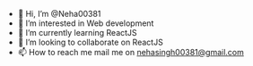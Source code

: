 - 👋 Hi, I’m @Neha00381
- 👀 I’m interested in Web development
- 🌱 I’m currently learning ReactJS
- 💞️ I’m looking to collaborate on ReactJS
- 📫 How to reach me mail me on nehasingh00381@gmail.com

<!---
Neha00381/Neha00381 is a ✨ special ✨ repository because its `README.md` (this file) appears on your GitHub profile.
You can click the Preview link to take a look at your changes.
--->
